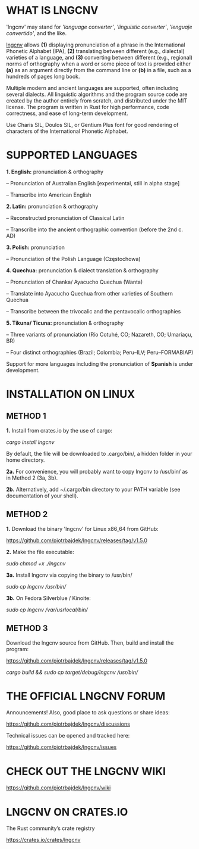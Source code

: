 # WHAT IS LNGCNV

'lngcnv' may stand for _'language converter'_, _'linguistic converter'_, _'lenguaje convertido'_, and the like.

[lngcnv](https://github.com/piotrbajdek/lngcnv) allows **(1)** displaying pronunciation of a phrase in the International Phonetic Alphabet (IPA), **(2)** translating between different (e.g., dialectal) varieties of a language, and **(3)** converting between different (e.g., regional) norms of orthography when a word or some piece of text is provided either **(a)** as an argument directly from the command line or **(b)** in a file, such as a hundreds of pages long book.

Multiple modern and ancient languages are supported, often including several dialects. All linguistic algorithms and the program source code are created by the author entirely from scratch, and distributed under the MIT license. The program is written in Rust for high performance, code correctness, and ease of long-term development.

Use Charis SIL, Doulos SIL, or Gentium Plus font for good rendering of characters of the International Phonetic Alphabet.

# SUPPORTED LANGUAGES

**1. English:** pronunciation & orthography

– Pronunciation of Australian English [experimental, still in alpha stage]

– Transcribe into American English

**2. Latin:** pronunciation & orthography

– Reconstructed pronunciation of Classical Latin

– Transcribe into the ancient orthographic convention (before the 2nd c. AD)

**3. Polish:** pronunciation

– Pronunciation of the Polish Language (Częstochowa)

**4. Quechua:** pronunciation & dialect translation & orthography

– Pronunciation of Chanka/ Ayacucho Quechua (Wanta)

– Translate into Ayacucho Quechua from other varieties of Southern Quechua

– Transcribe between the trivocalic and the pentavocalic orthographies

**5. Tikuna/ Ticuna:** pronunciation & orthography

– Three variants of pronunciation (Río Cotuhé, CO; Nazareth, CO; Umariaçu, BR)

– Four distinct orthographies (Brazil; Colombia; Peru–ILV; Peru–FORMABIAP)

Support for more languages including the pronunciation of **Spanish** is under development.

# INSTALLATION ON LINUX

## METHOD 1

**1.** Install from crates.io by the use of cargo:

_cargo install lngcnv_

By default, the file will be downloaded to .cargo/bin/, a hidden folder in your home directory.

**2a.** For convenience, you will probably want to copy lngcnv to /usr/bin/ as in Method 2 (3a, 3b).

**2b.** Alternatively, add ~/.cargo/bin directory to your PATH variable (see documentation of your shell).

## METHOD 2

**1.** Download the binary 'lngcnv' for Linux x86_64 from GitHub:

https://github.com/piotrbajdek/lngcnv/releases/tag/v1.5.0

**2.** Make the file executable:

_sudo chmod +x ./lngcnv_

**3a.** Install lngcnv via copying the binary to /usr/bin/

_sudo cp lngcnv /usr/bin/_

**3b.** On Fedora Silverblue / Kinoite:

_sudo cp lngcnv /var/usrlocal/bin/_

## METHOD 3

Download the lngcnv source from GitHub. Then, build and install the program:

https://github.com/piotrbajdek/lngcnv/releases/tag/v1.5.0

_cargo build && sudo cp target/debug/lngcnv /usr/bin/_

# THE OFFICIAL LNGCNV FORUM

Announcements! Also, good place to ask questions or share ideas:

https://github.com/piotrbajdek/lngcnv/discussions

Technical issues can be opened and tracked here:

https://github.com/piotrbajdek/lngcnv/issues

# CHECK OUT THE LNGCNV WIKI

https://github.com/piotrbajdek/lngcnv/wiki

# LNGCNV ON CRATES.IO

The Rust community’s crate registry

https://crates.io/crates/lngcnv
